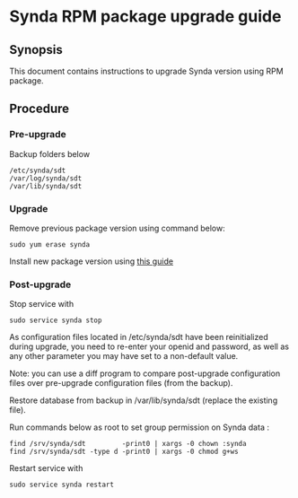 # Synda RPM package upgrade guide

## Synopsis

This document contains instructions to upgrade Synda version using RPM package.

## Procedure

### Pre-upgrade

Backup folders below

    /etc/synda/sdt
    /var/log/synda/sdt
    /var/lib/synda/sdt

### Upgrade

Remove previous package version using command below:

    sudo yum erase synda

Install new package version using [this guide](rpm_install.md)

### Post-upgrade

Stop service with

```
sudo service synda stop
```

As configuration files located in /etc/synda/sdt have been reinitialized
during upgrade, you need to re-enter your openid and password, as well as any
other parameter you may have set to a non-default value.

Note: you can use a diff program to compare post-upgrade configuration files
over pre-upgrade configuration files (from the backup).

Restore database from backup in /var/lib/synda/sdt (replace the existing file).

Run commands below as root to set group permission on Synda data :

```
find /srv/synda/sdt         -print0 | xargs -0 chown :synda
find /srv/synda/sdt -type d -print0 | xargs -0 chmod g+ws
```

Restart service with

```
sudo service synda restart
```
